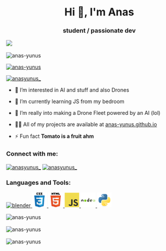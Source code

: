 <h1 align="center">Hi 👋, I'm Anas</h1>
<h3 align="center">student / passionate dev</h3>
<img height="250px" src="https://gist.githubusercontent.com/patevs/b007a0e98fb216438d4cbf559fac4166/raw/88f20c9d749d756be63f22b09f3c4ac570bc5101/programming.gif">

<p align="left"> <img src="https://komarev.com/ghpvc/?username=anas-yunus&label=Profile%20views&color=0e75b6&style=flat" alt="anas-yunus" /> </p>

<p align="left"> <a href="https://github.com/ryo-ma/github-profile-trophy"><img src="https://github-profile-trophy.vercel.app/?username=anas-yunus" alt="anas-yunus" /></a> </p>

<p align="left"> <a href="https://twitter.com/anasyunus_" target="blank"><img src="https://img.shields.io/twitter/follow/anasyunus_?logo=twitter&style=for-the-badge" alt="anasyunus_" /></a> </p>

- 👀 I’m interested in AI and stuff and also Drones
- 🌱 I’m currently learning JS from my bedroom
- 💞️ I’m really into making a Drone Fleet powered by an AI (lol)
- 👨‍💻 All of my projects are available at [anas-yunus.github.io](anas-yunus.github.io)

- ⚡ Fun fact **Tomato is a fruit ahm**

<h3 align="left">Connect with me:</h3>
<p align="left">
<a href="https://twitter.com/anasyunus_" target="blank"><img align="center" src="https://raw.githubusercontent.com/rahuldkjain/github-profile-readme-generator/master/src/images/icons/Social/twitter.svg" alt="anasyunus_" height="30" width="40" /></a>
<a href="https://instagram.com/anasyunus_" target="blank"><img align="center" src="https://raw.githubusercontent.com/rahuldkjain/github-profile-readme-generator/master/src/images/icons/Social/instagram.svg" alt="anasyunus_" height="30" width="40" /></a>
</p>

<h3 align="left">Languages and Tools:</h3>
<p align="left"> <a href="https://www.blender.org/" target="_blank" rel="noreferrer"> <img src="https://download.blender.org/branding/community/blender_community_badge_white.svg" alt="blender" width="40" height="40"/> </a> <a href="https://www.w3schools.com/css/" target="_blank" rel="noreferrer"> <img src="https://raw.githubusercontent.com/devicons/devicon/master/icons/css3/css3-original-wordmark.svg" alt="css3" width="40" height="40"/> </a> <a href="https://www.w3.org/html/" target="_blank" rel="noreferrer"> <img src="https://raw.githubusercontent.com/devicons/devicon/master/icons/html5/html5-original-wordmark.svg" alt="html5" width="40" height="40"/> </a> <a href="https://developer.mozilla.org/en-US/docs/Web/JavaScript" target="_blank" rel="noreferrer"> <img src="https://raw.githubusercontent.com/devicons/devicon/master/icons/javascript/javascript-original.svg" alt="javascript" width="40" height="40"/> </a> <a href="https://nodejs.org" target="_blank" rel="noreferrer"> <img src="https://raw.githubusercontent.com/devicons/devicon/master/icons/nodejs/nodejs-original-wordmark.svg" alt="nodejs" width="40" height="40"/> </a> <a href="https://www.python.org" target="_blank" rel="noreferrer"> <img src="https://raw.githubusercontent.com/devicons/devicon/master/icons/python/python-original.svg" alt="python" width="40" height="40"/> </a> </p>

<p><img align="center" src="https://github-readme-stats.vercel.app/api/top-langs?username=anas-yunus&show_icons=true&locale=en&layout=compact" alt="anas-yunus" /></p>
<p><img align="center" src="https://github-readme-stats.vercel.app/api?username=anas-yunus&show_icons=true&locale=en" alt="anas-yunus" /></p>

<p><img align="center" src="https://github-readme-streak-stats.herokuapp.com/?user=anas-yunus&" alt="anas-yunus" /></p>
